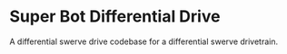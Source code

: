 # Super Bot Differential Drive

A differential swerve drive codebase for a differential swerve drivetrain.

